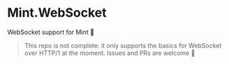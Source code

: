 # Mint.WebSocket

WebSocket support for Mint 🌱

> This repo is not complete: it only supports the basics for WebSocket over
> HTTP/1 at the moment. Issues and PRs are welcome :slightly_smiling_face:
